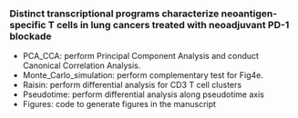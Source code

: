 ### Distinct transcriptional programs characterize neoantigen-specific T cells in lung cancers treated with neoadjuvant PD-1 blockade

* PCA_CCA: perform Principal Component Analysis and conduct Canonical Correlation Analysis.
* Monte_Carlo_simulation: perform complementary test for Fig4e.
* Raisin: perform differential analysis for CD3 T cell clusters
* Pseudotime: perform differential analysis along pseudotime axis
* Figures: code to generate figures in the manuscript


